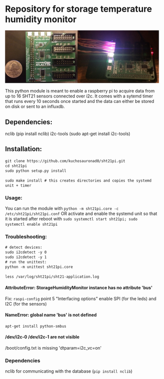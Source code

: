 # Repository for storage temperature humidity monitor
 ![rpi tempretaure humidity monitor](docs/example.png)
 
 This python module is meant to enable a raspberry pi to acquire data from up to 16 SHT21 sensors connected over i2c. 
 It comes with a sytemd timer that runs every 10 seconds once started and the data can either be stored on disk or sent to an influxdb. 

## Dependencies:

nclib (pip install nclib)
i2c-tools (sudo apt-get install i2c-tools)

## Installation:
```
git clone https://github.com/kuchosauronad0/sht21pi.git
cd sht21pi
sudo python setup.py install

sudo make install # this creates directories and copies the systemd unit + timer
```


### Usage:
You can run the module with
`python -m sht21pi.core -c /etc/sht21pi/sht21pi.conf`
OR
activate and enable the systemd unit so that it is started after reboot with
`sudo systemctl start sht21pi; sudo systemctl enable sht21pi`

### Troubleshooting:
```
# detect devices:
sudo i2cdetect -y 0
sudo i2cdetect -y 1
# run the unittest:
python -m unittest sht21pi.core

less /var/log/sht21pi/sht21-application.log
```


#### AttributeError: StorageHumidityMonitor instance has no attribute 'bus'

Fix: `raspi-config` point 5 "Interfacing options" enable SPI (for the leds) and I2C (for the sensors)

#### NameError: global name 'bus' is not defined

`apt-get install python-smbus`

#### /dev/i2c-0  /dev/i2c-1 are not visible

/boot/config.txt is missing 'dtparam=i2c_vc=on'

### Dependencies

nclib for communicating with the database (`pip install nclib`)
